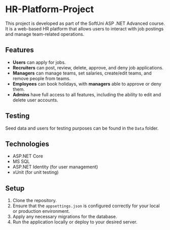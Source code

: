 # HR-Platform-Project

This project is developed as part of the SoftUni ASP .NET Advanced course. It is a web-based HR platform that allows users to interact with job postings and manage team-related operations.

## Features
- **Users** can apply for jobs.
- **Recruiters** can post, review, delete, approve, and deny job applications.
- **Managers** can manage teams, set salaries, create/edit teams, and remove people from teams.
- **Employees** can book holidays, with **managers** able to approve or deny them.
- **Admins** have full access to all features, including the ability to edit and delete user accounts.

## Testing
Seed data and users for testing purposes can be found in the `Data` folder.

## Technologies
- ASP.NET Core
- MS SQL
- ASP.NET Identity (for user management)
- xUnit (for unit testing)
## Setup
1. Clone the repository.
2. Ensure that the `appsettings.json` is configured correctly for your local or production environment.
3. Apply any necessary migrations for the database.
4. Run the application locally or deploy to your desired server.